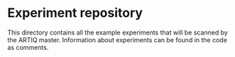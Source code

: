 # Experiment repository

This directory contains all the example experiments that will be scanned by the ARTIQ master. Information about
experiments can be found in the code as comments.
